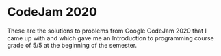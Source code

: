 # CodeJam 2020

These are the solutions to problems from Google CodeJam 2020 that I came up with and which gave me an Introduction to programming course grade of 5/5 at the beginning of the semester.